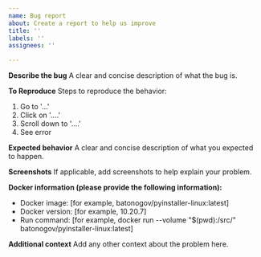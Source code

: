 ```yaml
---
name: Bug report
about: Create a report to help us improve
title: ''
labels: ''
assignees: ''

---
```


**Describe the bug**
A clear and concise description of what the bug is.

**To Reproduce**
Steps to reproduce the behavior:
1. Go to '...'
2. Click on '....'
3. Scroll down to '....'
4. See error

**Expected behavior**
A clear and concise description of what you expected to happen.

**Screenshots**
If applicable, add screenshots to help explain your problem.

**Docker information (please provide the following information):**
- Docker image: [for example, batonogov/pyinstaller-linux:latest]
- Docker version: [for example, 10.20.7]
- Run command: [for example, docker run --volume "$(pwd):/src/" batonogov/pyinstaller-linux:latest]

**Additional context**
Add any other context about the problem here.
